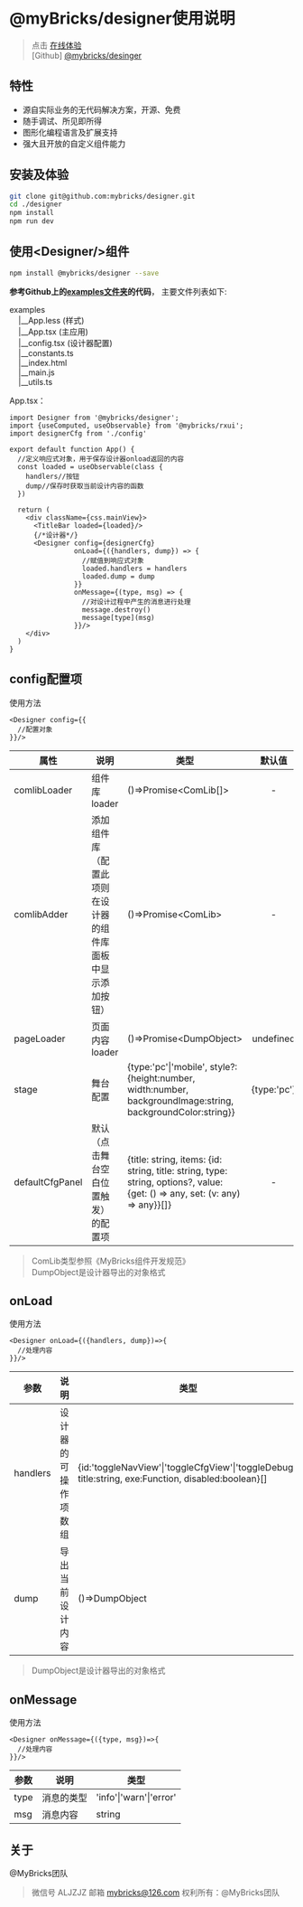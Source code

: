 # @myBricks/designer使用说明

> 点击 [在线体验](https://mybricks.world)  
> [Github] [@mybricks/desinger](https://github.com/mybricks/designer)

## 特性

- 源自实际业务的无代码解决方案，开源、免费
- 随手调试、所见即所得
- 图形化编程语言及扩展支持
- 强大且开放的自定义组件能力

## 安装及体验

```bash
git clone git@github.com:mybricks/designer.git
cd ./designer
npm install
npm run dev
```

## 使用\<Designer\/\>组件

```bash
npm install @mybricks/designer --save
```

**参考Github上的[examples文件夹](https://github.com/mybricks/designer/tree/master/examples)的代码**，
主要文件列表如下:

examples<br/>
&nbsp;&nbsp;&nbsp;&nbsp;|__App.less (样式)<br/>
&nbsp;&nbsp;&nbsp;&nbsp;|__App.tsx (主应用)<br/>
&nbsp;&nbsp;&nbsp;&nbsp;|__config.tsx (设计器配置)<br/>
&nbsp;&nbsp;&nbsp;&nbsp;|__constants.ts<br/>
&nbsp;&nbsp;&nbsp;&nbsp;|__index.html<br/>
&nbsp;&nbsp;&nbsp;&nbsp;|__main.js<br/>
&nbsp;&nbsp;&nbsp;&nbsp;|__utils.ts

App.tsx：

```tsx
import Designer from '@mybricks/designer';
import {useComputed, useObservable} from '@mybricks/rxui';
import designerCfg from './config'

export default function App() {
  //定义响应式对象，用于保存设计器onload返回的内容
  const loaded = useObservable(class {
    handlers//按钮
    dump//保存时获取当前设计内容的函数
  })

  return (
    <div className={css.mainView}>
      <TitleBar loaded={loaded}/>
      {/*设计器*/}
      <Designer config={designerCfg}
                onLoad={({handlers, dump}) => {
                  //赋值到响应式对象
                  loaded.handlers = handlers
                  loaded.dump = dump
                }}
                onMessage={(type, msg) => {
                  //对设计过程中产生的消息进行处理
                  message.destroy()
                  message[type](msg)
                }}/>
    </div>
  )
}
```

## config配置项
使用方法

```tsx
<Designer config={{
  //配置对象
}}/>
```

|  属性   | 说明  | 类型  | 默认值  |
|  ----  | ----  | ----  | :----:  |
| comlibLoader  | 组件库loader | ()=>Promise\<ComLib[]\> |- |
| comlibAdder  | 添加组件库（配置此项则在设计器的组件库面板中显示添加按钮） | ()=>Promise\<ComLib\> | - |
| pageLoader  | 页面内容loader |()=>Promise\<DumpObject\> | undefined |
| stage  | 舞台配置 |{type:'pc'\|'mobile', style?:{height:number, width:number, backgroundImage:string, backgroundColor:string}} |{type:'pc'} |
| defaultCfgPanel  | 默认（点击舞台空白位置触发）的配置项 |{title: string, items: {id: string, title: string, type: string, options?, value: {get: () => any, set: (v: any) => any}}[]} | - |

>ComLib类型参照《MyBricks组件开发规范》  
>DumpObject是设计器导出的对象格式

## onLoad

使用方法
```tsx
<Designer onLoad={({handlers, dump})=>{
  //处理内容
}}/>
```

|  参数   | 说明  | 类型   |
|  ----  | ----  | ----  |
| handlers  | 设计器的可操作项数组 | {id:'toggleNavView'\|'toggleCfgView'\|'toggleDebug', title:string, exe:Function, disabled:boolean}[] |
| dump  | 导出当前设计内容 | ()=>DumpObject |

>DumpObject是设计器导出的对象格式


## onMessage

使用方法
```tsx
<Designer onMessage={({type, msg})=>{
  //处理内容
}}/>
```

|  参数   | 说明  | 类型   |
|  ----  | ----  | ----  |
| type  | 消息的类型 | 'info'\|'warn'\|'error' |
| msg  | 消息内容 | string |


## 关于
@MyBricks团队

> 微信号 ALJZJZ
> 邮箱 mybricks@126.com
> 权利所有：@MyBricks团队